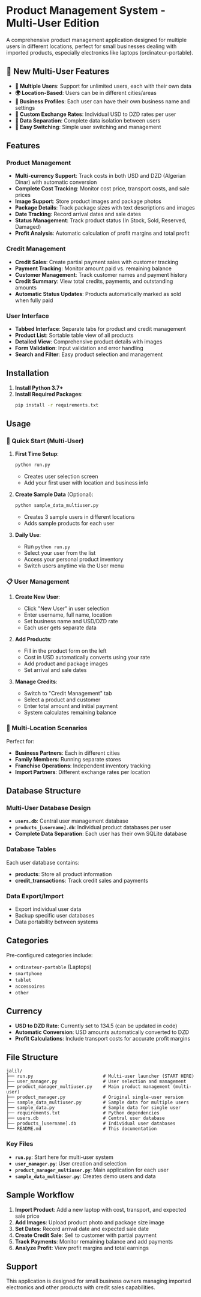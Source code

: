 # Product Management System - Multi-User Edition

A comprehensive product management application designed for multiple users in different locations, perfect for small businesses dealing with imported products, especially electronics like laptops (ordinateur-portable).

## 🌟 New Multi-User Features

- **👥 Multiple Users**: Support for unlimited users, each with their own data
- **🌍 Location-Based**: Users can be in different cities/areas
- **🏢 Business Profiles**: Each user can have their own business name and settings
- **💱 Custom Exchange Rates**: Individual USD to DZD rates per user
- **🔐 Data Separation**: Complete data isolation between users
- **🔄 Easy Switching**: Simple user switching and management

## Features

### Product Management
- **Multi-currency Support**: Track costs in both USD and DZD (Algerian Dinar) with automatic conversion
- **Complete Cost Tracking**: Monitor cost price, transport costs, and sale prices
- **Image Support**: Store product images and package photos
- **Package Details**: Track package sizes with text descriptions and images
- **Date Tracking**: Record arrival dates and sale dates
- **Status Management**: Track product status (In Stock, Sold, Reserved, Damaged)
- **Profit Analysis**: Automatic calculation of profit margins and total profit

### Credit Management
- **Credit Sales**: Create partial payment sales with customer tracking
- **Payment Tracking**: Monitor amount paid vs. remaining balance
- **Customer Management**: Track customer names and payment history
- **Credit Summary**: View total credits, payments, and outstanding amounts
- **Automatic Status Updates**: Products automatically marked as sold when fully paid

### User Interface
- **Tabbed Interface**: Separate tabs for product and credit management
- **Product List**: Sortable table view of all products
- **Detailed View**: Comprehensive product details with images
- **Form Validation**: Input validation and error handling
- **Search and Filter**: Easy product selection and management

## Installation

1. **Install Python 3.7+**
2. **Install Required Packages**:
   ```bash
   pip install -r requirements.txt
   ```

## Usage

### 🚀 Quick Start (Multi-User)

1. **First Time Setup**:
   ```bash
   python run.py
   ```
   - Creates user selection screen
   - Add your first user with location and business info

2. **Create Sample Data** (Optional):
   ```bash
   python sample_data_multiuser.py
   ```
   - Creates 3 sample users in different locations
   - Adds sample products for each user

3. **Daily Use**:
   - Run `python run.py`
   - Select your user from the list
   - Access your personal product inventory
   - Switch users anytime via the User menu

### 📋 User Management

1. **Create New User**:
   - Click "New User" in user selection
   - Enter username, full name, location
   - Set business name and USD/DZD rate
   - Each user gets separate data

2. **Add Products**:
   - Fill in the product form on the left
   - Cost in USD automatically converts using your rate
   - Add product and package images
   - Set arrival and sale dates

3. **Manage Credits**:
   - Switch to "Credit Management" tab
   - Select a product and customer
   - Enter total amount and initial payment
   - System calculates remaining balance

### 👥 Multi-Location Scenarios

Perfect for:
- **Business Partners**: Each in different cities
- **Family Members**: Running separate stores
- **Franchise Operations**: Independent inventory tracking
- **Import Partners**: Different exchange rates per location

## Database Structure

### Multi-User Database Design
- **`users.db`**: Central user management database
- **`products_[username].db`**: Individual product databases per user
- **Complete Data Separation**: Each user has their own SQLite database

### Database Tables
Each user database contains:
- **products**: Store all product information
- **credit_transactions**: Track credit sales and payments

### Data Export/Import
- Export individual user data
- Backup specific user databases
- Data portability between systems

## Categories

Pre-configured categories include:
- `ordinateur-portable` (Laptops)
- `smartphone`
- `tablet`
- `accessoires`
- `other`

## Currency

- **USD to DZD Rate**: Currently set to 134.5 (can be updated in code)
- **Automatic Conversion**: USD amounts automatically converted to DZD
- **Profit Calculations**: Include transport costs for accurate profit margins

## File Structure

```
jalil/
├── run.py                          # Multi-user launcher (START HERE)
├── user_manager.py                 # User selection and management
├── product_manager_multiuser.py    # Main product management (multi-user)
├── product_manager.py              # Original single-user version
├── sample_data_multiuser.py        # Sample data for multiple users
├── sample_data.py                  # Sample data for single user
├── requirements.txt                # Python dependencies
├── users.db                        # Central user database
├── products_[username].db          # Individual user databases
└── README.md                       # This documentation
```

### Key Files
- **`run.py`**: Start here for multi-user system
- **`user_manager.py`**: User creation and selection
- **`product_manager_multiuser.py`**: Main application for each user
- **`sample_data_multiuser.py`**: Creates demo users and data

## Sample Workflow

1. **Import Product**: Add a new laptop with cost, transport, and expected sale price
2. **Add Images**: Upload product photo and package size image
3. **Set Dates**: Record arrival date and expected sale date
4. **Create Credit Sale**: Sell to customer with partial payment
5. **Track Payments**: Monitor remaining balance and add payments
6. **Analyze Profit**: View profit margins and total earnings

## Support

This application is designed for small business owners managing imported electronics and other products with credit sales capabilities.